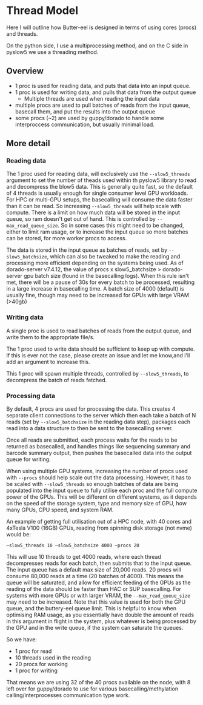 # Thread Model

Here I will outline how Butter-eel is designed in terms of using cores (procs) and threads.

On the python side, I use a multiprocessing method, and on the C side in pyslow5 we use a threading method.

## Overview

- 1 proc is used for reading data, and puts that data into an input queue.
- 1 proc is used for writing data, and pulls that data from the output queue
    - Multiple threads are used when reading the input data
- multiple procs are used to pull batches of reads from the input queue, basecall them, and put the results into the output queue
- some procs (~2) are used by guppy/dorado to handle some interproccess communication, but usually minimal load.

## More detail

### Reading data

The 1 proc used for reading data, will exclusively use the `--slow5_threads` argument to set the number of theads used within th pyslow5 library to read and decompress the blow5 data.
This is generally quite fast, so the default of 4 threads is usually enough for single consumer level GPU workloads.
For HPC or multi-GPU setups, the basecalling will consume the data faster than it can be read. So increasing `--slow5_threads` will help scale with compute.
There is a limit on how much data will be stored in the input queue, so ram doesn't get out of hand. This is controlled by `--max_read_queue_size`. So in some cases this might need to be changed, either to limit ram usage, or to increase the input queue so more batches can be stored, for more worker procs to access.

The data is stored in the input queue as batches of reads, set by `--slow5_batchsize`, which can also be tweaked to make the reading and processing more efficient depending on the systems being used. As of dorado-server v7.4.12, the value of procs x slow5_batchsize > dorado-server gpu batch size (found in the basecalling logs). When this rule isn't met, there will be a pause of 30s for every batch to be processed, resulting in a large increase in basecalling time. A batch size of 4000 (default) is usually fine, though may need to be increased for GPUs with large VRAM (>40gb)

### Writing data

A single proc is used to read batches of reads from the output queue, and write them to the appropriate file/s.

The 1 proc used to write data should be sufficient to keep up with compute. If this is ever not the case, please create an issue and let me know,and i'll add an argument to increase this.

This 1 proc will spawn multiple threads, controlled by `--slow5_threads`, to decompress the batch of reads fetched.

### Processing data

By default, 4 procs are used for processing the data. This creates 4 separate client connections to the server which then each take a batch of N reads (set by `--slow5_batchsize` in the reading data step), packages each read into a data structure to then be sent to the basecalling server.

Once all reads are submitted, each process waits for the reads to be returned as basecalled, and handles things like sequencing summary and barcode summary output, then pushes the basecalled data into the output queue for writing.

When using multiple GPU systems, increasing the number of procs used with `--procs` should help scale out the data processing. However, it has to be scaled with `--slow5_threads` so enough batches of data are being populated into the input queue to fully utilise each proc and the full compute power of the GPUs. This will be different on different systems, as it depends on the speed of the storage system, type and memory size of GPU, how many GPUs, CPU speed, and system RAM.

An example of getting full utilisation out of a HPC node, with 40 cores and 4xTesla V100 (16GB) GPUs, reading from spinning disk storage (not nvme) would be:
```
–slow5_threads 10 –slow5_batchsize 4000 –procs 20
```
This will use 10 threads to get 4000 reads, where each thread decompresses reads for each batch, then submits that to the input queue.
The input queue has a default max size of 20,000 reads. 20 procs will consume 80,000 reads at a time (20 batches of 4000). This means the queue will be saturated, and allow for efficient feeding of the GPUs as the reading of the data should be faster than HAC or SUP basecalling. For systems with more GPUs or with larger VRAM, the `--max_read_queue_size` may need to be increased. Note that this value is used for both the GPU queue, and the buttery-eel queue limit. This is helpful to know when optimising RAM usage, as you essentially have double the amount of reads in this argument in flight in the system, plus whatever is being processed by the GPU and in the write queue, if the system can saturate the queues.

So we have:
- 1 proc for read
- 10 threads used in the reading
- 20 procs for working
- 1 proc for writing

That means we are using 32 of the 40 procs available on the node, with 8 left over for guppy/dorado to use for various basecalling/methylation calling/interprocesses communication type work.

